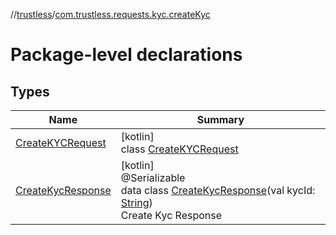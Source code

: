 //[trustless](../../index.md)/[com.trustless.requests.kyc.createKyc](index.md)

# Package-level declarations

## Types

| Name | Summary |
|---|---|
| [CreateKYCRequest](-create-k-y-c-request/index.md) | [kotlin]<br>class [CreateKYCRequest](-create-k-y-c-request/index.md) |
| [CreateKycResponse](-create-kyc-response/index.md) | [kotlin]<br>@Serializable<br>data class [CreateKycResponse](-create-kyc-response/index.md)(val kycId: [String](https://kotlinlang.org/api/latest/jvm/stdlib/kotlin/-string/index.html))<br>Create Kyc Response |
